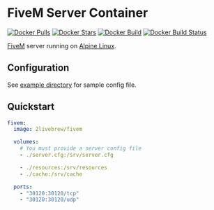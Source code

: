 # FiveM Server Container

[![Docker Pulls](https://img.shields.io/docker/pulls/2livebrew/fivem.svg)](https://hub.docker.com/r/2livebrew/fivem/)
[![Docker Stars](https://img.shields.io/docker/stars/2livebrew/fivem.svg)](https://hub.docker.com/r/2livebrew/fivem/)
[![Docker Build](https://img.shields.io/docker/automated/2livebrew/fivem.svg)](https://hub.docker.com/r/2livebrew/fivem/)
[![Docker Build Status](https://img.shields.io/docker/build/2livebrew/fivem.svg)](https://hub.docker.com/r/2livebrew/fivem/)

[FiveM](https://fivem.net/) server running on [Alpine Linux](https://hub.docker.com/_/alpine/).

## Configuration

See [example directory](https://github.com/2livebrew/docker-fivem/tree/master/example) for sample config file.

## Quickstart

```yml
fivem:
  image: 2livebrew/fivem

  volumes:
    # You must provide a server config file
    - ./server.cfg:/srv/server.cfg

    - ./resources:/srv/resources
    - ./cache:/srv/cache

  ports:
    - "30120:30120/tcp"
    - "30120:30120/udp"
```
